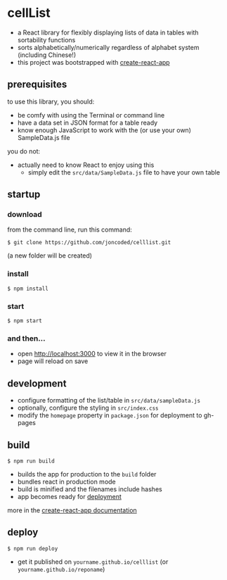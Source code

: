# cellList

* a React library for flexibly displaying lists of data in tables with sortability functions
* sorts alphabetically/numerically regardless of alphabet system (including Chinese!)
* this project was bootstrapped with [create-react-app](https://github.com/facebook/create-react-app)

## prerequisites

to use this library, you should: 

* be comfy with using the Terminal or command line
* have a data set in JSON format for a table ready
* know enough JavaScript to work with the (or use your own) SampleData.js file 

you do not: 

* actually need to know React to enjoy using this 
  * simply edit the `src/data/SampleData.js` file to have your own table

## startup

### download

from the command line, run this command:

```
$ git clone https://github.com/joncoded/celllist.git
```

(a new folder will be created)

### install

```
$ npm install
```
### start

```
$ npm start
```
### and then...

* open [http://localhost:3000](http://localhost:3000) to view it in the browser
* page will reload on save

## development

* configure formatting of the list/table in `src/data/sampleData.js`
* optionally, configure the styling in `src/index.css`
* modify the `homepage` property in `package.json` for deployment to gh-pages

## build

```
$ npm run build
``` 

* builds the app for production to the `build` folder
* bundles react in production mode
* build is minified and the filenames include hashes
* app becomes ready for [deployment](https://facebook.github.io/create-react-app/docs/deployment) 

more in the [create-react-app documentation](https://facebook.github.io/create-react-app/docs/getting-started)

## deploy

```
$ npm run deploy
```

* get it published on `yourname.github.io/celllist` (or `yourname.github.io/reponame`)
